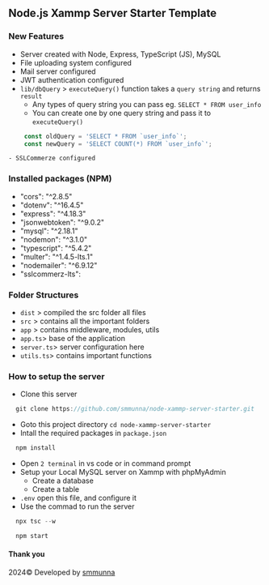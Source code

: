 ## Node.js Xammp Server Starter Template

### New Features
   - Server created with Node, Express, TypeScript (JS), MySQL
   - File uploading system configured
   - Mail server configured
   - JWT authentication configured
   - `lib/dbQuery` > `executeQuery()` function takes a `query string` and returns `result`
     - Any types of query string you can pass eg. `SELECT * FROM user_info`
     - You can create one by one query string and pass it to `executeQuery()`
     ```javascript
      const oldQuery = 'SELECT * FROM `user_info`';
      const newQuery = 'SELECT COUNT(*) FROM `user_info`';
     ```
    - SSLCommerze configured 
  
### Installed packages (NPM)
   - "cors": "^2.8.5"
   - "dotenv": "^16.4.5"
   - "express": "^4.18.3"
   - "jsonwebtoken": "^9.0.2"
   - "mysql": "^2.18.1"
   - "nodemon": "^3.1.0"
   - "typescript": "^5.4.2"
   - "multer": "^1.4.5-lts.1"
   - "nodemailer": "^6.9.12"
   - "sslcommerz-lts":

### Folder Structures
   - `dist` > compiled the src folder all files
   - `src` > contains all the important folders
   - `app` > contains middleware, modules, utils
   - `app.ts`> base of the application
   - `server.ts`> server configuration here
   - `utils.ts`> contains important functions

### How to setup the server

   - Clone this server
  ```javascript
    git clone https://github.com/smmunna/node-xammp-server-starter.git
  ```
   - Goto this project directory `cd node-xammp-server-starter`
   - Intall the required packages in `package.json`
  ```javascript
    npm install
  ```
  - Open `2 terminal` in vs code or in command prompt
  - Setup your Local MySQL server on Xammp with phpMyAdmin
    - Create a database
    - Create a table 
  - `.env` open this file, and configure it
  - Use the commad to run the server
  ```javascript
    npx tsc --w
  ```
  ```javascript
    npm start
  ```

  #### Thank you
  2024&copy; Developed by <a href="https://github.com/smmunna">smmunna</a>